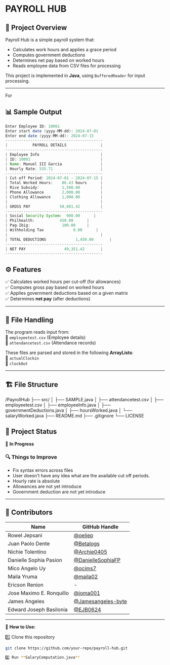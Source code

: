 # **PAYROLL HUB**

## 📌 Project Overview  
Payroll Hub is a simple payroll system that:  
- Calculates work hours and applies a grace period  
- Computes government deductions  
- Determines net pay based on worked hours  
- Reads employee data from CSV files for processing  

This project is implemented in **Java**, using `BufferedReader` for input processing. 

---

For
## 📊 **Sample Output**  

```java
Enter Employee ID: 10001
Enter start date (yyyy-MM-dd): 2024-07-01
Enter end date (yyyy-MM-dd): 2024-07-15
-------------------------------------------
|           PAYROLL DETAILS               |
-------------------------------------------
| Employee Info                           |
| ID: 10001                               |
| Name: Manuel III Garcia                 |
| Hourly Rate: 535.71                     |
-------------------------------------------
| Cut-off Period: 2024-07-01 - 2024-07-15 |
| Total Worked Hours:    86.43 hours      |
| Rice Subsidy:          1,500.00         |
| Phone Allowance        2,000.00         |
| Clothing Allowance     1,000.00         |
|                                         |
| GROSS PAY             50,801.42         |
-------------------------------------------
| Social Security System:  900.00	   |
| Philhealth:	        450.00      |		
| Pag-Ibig:			     100.00     |		
| Withholding Tax			  0.00      |		
|                                         |
| TOTAL DEDUCTIONS			   1,450.00       |		
-------------------------------------------
| NET PAY                 49,351.42       |
-------------------------------------------
```

## ⚙️ **Features**  
✅ Calculates worked hours per cut-off (for allowances)  
✅ Computes gross pay based on worked hours  
✅ Applies government deductions based on a given matrix  
✅ Determines **net pay** (after deductions)  

---

## 📂 **File Handling**  
The program reads input from:  
📌 `employeetest.csv` (Employee details)  
📌 `attendancetest.csv` (Attendance records)  

These files are parsed and stored in the following **ArrayLists**:  
📌 `actualClockin`  
📌 `clockOut`  

---

## 🏗 **File Structure**  

/PayrollHub
├── src/
│   ├── SAMPLE.java
│   ├── attendancetest.csv
│   ├── employeetest.csv
│   ├── employeeInfo.java
│   ├── governmentDeductions.java
│   ├── hoursWorked.java
│   └── salaryWorked.java
├── README.md
├── .gitignore
└── LICENSE

## 🚧 **Project Status**  
🔧 **In Progress**  

### 🔍 **Things to Improve**  
- Fix syntax errors across files  
- User doesn't have any idea what are the available cut off periods.
- Hourly rate is absolute
- Allowances are not yet introduce
- Government deduction are not yet introduce

---

## 👥 **Contributors**  
| Name | GitHub Handle |
|------|--------------|
| Rowel Jepsani | [@oeljep](https://github.com/oeljep) |
| Juan Paolo Dente | [@Betalogs](https://github.com/Betalogs) |
| Nichie Tolentino | [@Archie0405](https://github.com/Archie0405) |
| Danielle Sophia Pasion | [@DanielleSophiaFP](https://github.com/DanielleSophiaFP) |
| Mico Angelo Uy | [@ocims7](https://github.com/ocims7) |
| Maila Yruma | [@maila02](https://github.com/maila02) |
| Ericson Renion | - |
| Jose Maximo E. Ronquillo | [@joma001](https://github.com/joma001) |
| James Angeles | [@Jamesangeles-byte](https://github.com/Jamesangeles-byte) |
| Edward Joseph Basilonia | [@EJB0624](https://github.com/EJB0624) |

---

🎯 **How to Use:**  

1️⃣ Clone this repository  
```sh
git clone https://github.com/your-repo/payroll-hub.git

2️⃣ Run **SalaryComputation.java**
